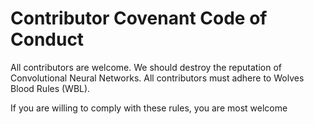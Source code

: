 # Contributor Covenant Code of Conduct

All contributors are welcome. We should destroy the reputation of Convolutional Neural Networks. All contributors must adhere to Wolves Blood Rules (WBL).

If you are willing to comply with these rules, you are most welcome

